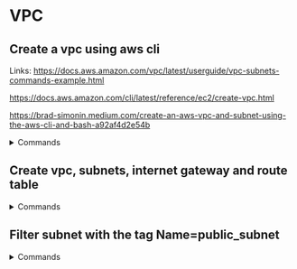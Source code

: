 # VPC

## Create a vpc using aws cli

Links: https://docs.aws.amazon.com/vpc/latest/userguide/vpc-subnets-commands-example.html

https://docs.aws.amazon.com/cli/latest/reference/ec2/create-vpc.html

https://brad-simonin.medium.com/create-an-aws-vpc-and-subnet-using-the-aws-cli-and-bash-a92af4d2e54b

<details><summary>Commands</summary>
<p>

```bash
vpc_id=$(aws ec2 create-vpc --cidr-block 10.0.0.0/16 --query Vpc.VpcId --tag-specifications \
'ResourceType=vpc,Tags=[{Key=name,Value=my-vpc}] --output text)
```
</p>
</details>

## Create vpc, subnets, internet gateway and route table
  
<details><summary>Commands</summary>
<p>

```bash
vpc_id=$(aws ec2 create-vpc --cidr-block 10.0.0.0/16 --query Vpc.VpcId --tag-specifications \
'ResourceType=vpc,Tags=[{Key=Name,Value=my-vpc}]' --output text)
 
public_subnet=$(aws ec2 create-subnet --vpc-id $vpc_id --cidr-block 10.0.1.0/24 --tag-specifications \
'ResourceType=subnet,Tags=[{Key=Name,Value=public_subnet}]' --output text)

private_subnet=$(aws ec2 create-subnet --vpc-id $vpc_id --cidr-block 10.0.2.0/24 --tag-specifications \
'ResourceType=subnet,Tags=[{Key=Name,Value=private_subnet}]' --output text)
  
igw_id=$(aws ec2 create-internet-gateway --query InternetGateway.InternetGatewayId --output text)
  
aws ec2 attach-internet-gateway --vpc-id $vpc_id --internet-gateway-id $igw_id

rt_id=$(aws ec2 create-route-table --vpc-id $vpc_id --query RouteTable.RouteTableId --tag-specifications \
'ResourceType=route-table,Tags=[{Key=Name,Value=public_rt}]' --output text)
  
aws ec2 create-route --route-table-id $rt_id --destination-cidr-block 0.0.0.0/0 \
--gateway-id $igw_id)
  
aws ec2 associate-route-table --subnet-id $public_subnet --route-table $rt_id
  
aws ec2 modify-subnet-attribute --subnet-id $public_subnet --map-public-ip-on-launch
```
</p>
</details>

  
## Filter subnet with the tag Name=public_subnet
  
<details><summary>Commands</summary>
<p>
  
```bash
aws ec2 create-route --route-table-id $rt_id --destination-cidr-block 0.0.0.0/0 \
--gateway-id $igw_id)
```
